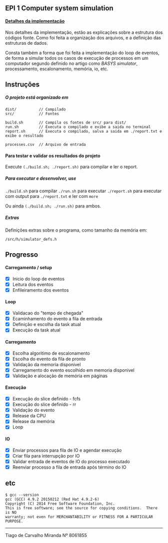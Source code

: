 ## EPI 1 Computer system simulation

#### [Detalhes da implementação](./docs/main.md)

Nos detalhes da implementação, estão as explicações sobre a estrutura dos códigos fonte. Como foi feita a organização dos arquivos, e a definição das estruturas de dados.

Consta também a forma que foi feita a implementação do loop de eventos, de forma a simular todos os casos de execução de processos em um computador segundo definido no artigo como _BASYS simulator_, processamento, escalonamento, memória, io, etc.


## Instruções

##### O projeto está organizado em

    dist/          // Compilado
    src/           // Fontes

    build.sh       // Compila os fontes de src/ para dist/
    run.sh         // Executa o compilado e exibe a saida no terminal
    report.sh      // Executa o compilado, salva a saida em ./report.txt e exibe o resultado

    processes.csv  // Arquivo de entrada

#### Para testar e validar os resultados do projeto

Execute `(./build.sh; ./report.sh)` para compilar e ler o report.


##### Para executar e desenvolver, use

`./build.sh` para compilar
`./run.sh` para executar
`./report.sh` para executar com output para `./report.txt` e ler com `more`

Ou ainda `(./build.sh; ./run.sh)` para ambos.

##### Extras

Definições extras sobre o programa, como tamanho da memória em:

    /src/h/simulator_defs.h


## Progresso

#### Carregamento / setup
- [x] Inicio do loop de eventos
- [x] Leitura dos eventos
- [x] Enfileiramento dos eventos

#### Loop
- [x] Validacao do "tempo de chegada"
- [x] Ecaminhamento do evento a fila de entrada
- [x] Definição e escolha da task atual
- [x] Execução da task atual

#### Carregamento
- [x] Escolha algoritimo de escalonamento
- [x] Escolha do evento da fila de pronto
- [x] Validação da memoria disponivel
- [x] Carregamento do evento escolhido em memoria disponivel
- [x] Validação e alocação de memória em páginas

#### Execução
- [x] Execução do slice definido - fcfs
- [x] Execução do slice definido - rr
- [x] Validação do evento
- [x] Release da CPU
- [x] Release da memória
- [x] Loop

#### IO
- [x] Enviar processos para fila de IO e agendar execução
- [x] Criar fila para interrupção por IO
- [x] Validar entrada de eventos de IO do processo executado
- [x] Reenviar processo a fila de entrada após término do IO

## etc

    $ gcc --version
    gcc (GCC) 4.9.2 20150212 (Red Hat 4.9.2-6)
    Copyright (C) 2014 Free Software Foundation, Inc.
    This is free software; see the source for copying conditions.  There is NO
    warranty; not even for MERCHANTABILITY or FITNESS FOR A PARTICULAR PURPOSE.

------
Tiago de Carvalho Miranda
Nº 8061855
